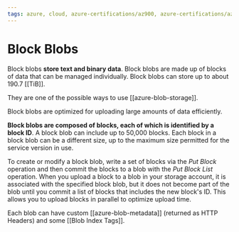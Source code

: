 ```yaml
---
tags: azure, cloud, azure-certifications/az900, azure-certifications/az204, storage, azure-blob-storage
---
```


# Block Blobs

Block blobs **store text and binary data**. Block blobs are made up of blocks of data that can be managed individually. Block blobs can store up to about 190.7 [[TiB]].

They are one of the possible ways to use [[azure-blob-storage]].

Block blobs are optimized for uploading large amounts of data efficiently.

**Block blobs are composed of blocks, each of which is identified by a block ID**. A block blob can include up to 50,000 blocks. Each block in a block blob can be a different size, up to the maximum size permitted for the service version in use.

To create or modify a block blob, write a set of blocks via the *Put Block* operation and then commit the blocks to a blob with the *Put Block List* operation. When you upload a block to a blob in your storage account, it is associated with the specified block blob, but it does not become part of the blob until you commit a list of blocks that includes the new block's ID. This allows you to upload blocks in parallel to optimize upload time.

Each blob can have custom [[azure-blob-metadata]] (returned as HTTP Headers) and some [[Blob Index Tags]].
